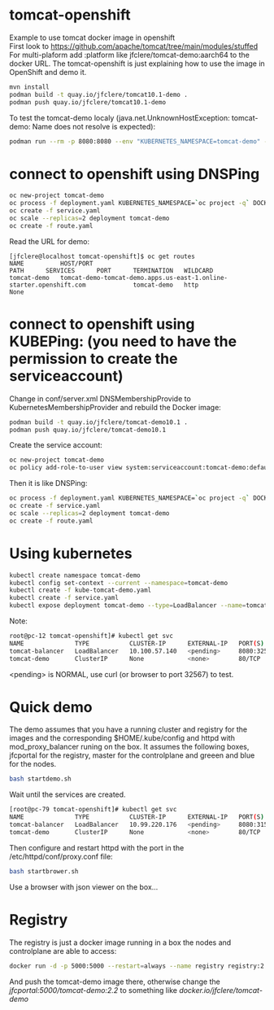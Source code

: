 # tomcat-openshift
Example to use tomcat docker image in openshift  
First look to https://github.com/apache/tomcat/tree/main/modules/stuffed
For multi-plaform add :platform like jfclere/tomcat-demo:aarch64 to the docker URL.
The tomcat-openshift is just explaining how to use the image in OpenShift and demo it.  
```bash
mvn install  
podman build -t quay.io/jfclere/tomcat10.1-demo .  
podman push quay.io/jfclere/tomcat10.1-demo  
```

To test the tomcat-demo localy (java.net.UnknownHostException: tomcat-demo: Name does not resolve is expected):  
```bash
podman run --rm -p 8080:8080 --env "KUBERNETES_NAMESPACE=tomcat-demo" -it quay.io/jfclere/tomcat10.1-demo  
```

# connect to openshift using DNSPing 
```bash
oc new-project tomcat-demo
oc process -f deployment.yaml KUBERNETES_NAMESPACE=`oc project -q` DOCKER_URL=quay.io/jfclere/tomcat10.1-demo | oc create -f -
oc create -f service.yaml  
oc scale --replicas=2 deployment tomcat-demo  
oc create -f route.yaml  
```

Read the URL for demo:  
```
[jfclere@localhost tomcat-openshift]$ oc get routes
NAME          HOST/PORT                                                             PATH      SERVICES      PORT      TERMINATION   WILDCARD
tomcat-demo   tomcat-demo-tomcat-demo.apps.us-east-1.online-starter.openshift.com             tomcat-demo   http                    None
```


# connect to openshift using KUBEPing: (you need to have the permission to create the serviceaccount)

Change in conf/server.xml DNSMembershipProvide to KubernetesMembershipProvider and rebuild the Docker image:
```bash
podman build -t quay.io/jfclere/tomcat-demo10.1 .  
podman push quay.io/jfclere/tomcat-demo10.1  
```

Create the service account:
```bash
oc new-project tomcat-demo
oc policy add-role-to-user view system:serviceaccount:tomcat-demo:default -n tomcat-demo  
```

Then it is like DNSPing:
```bash
oc process -f deployment.yaml KUBERNETES_NAMESPACE=`oc project -q` DOCKER_URL=quay.io/jfclere/tomcat10.1-demo | oc create -f -
oc create -f service.yaml  
oc scale --replicas=2 deployment tomcat-demo  
oc create -f route.yaml  
```

# Using kubernetes

```bash
kubectl create namespace tomcat-demo
kubectl config set-context --current --namespace=tomcat-demo
kubectl create -f kube-tomcat-demo.yaml
kubectl create -f service.yaml
kubectl expose deployment tomcat-demo --type=LoadBalancer --name=tomcat-balancer
```

Note:
```bash
root@pc-12 tomcat-openshift]# kubectl get svc
NAME              TYPE           CLUSTER-IP      EXTERNAL-IP   PORT(S)          AGE
tomcat-balancer   LoadBalancer   10.100.57.140   <pending>     8080:32567/TCP   4m6s
tomcat-demo       ClusterIP      None            <none>        80/TCP           31m
```
\<pending\> is NORMAL, use curl (or browser to port 32567) to test.

# Quick demo
The demo assumes that you have a running cluster and registry for the images and the corresponding $HOME/.kube/config and httpd with mod_proxy_balancer runing on the box.
It assumes the following boxes, jfcportal for the registry, master for the controlplane and greeen and blue for the nodes.
```bash
bash startdemo.sh
```
Wait until the services are created.
```bash
[root@pc-79 tomcat-openshift]# kubectl get svc
NAME              TYPE           CLUSTER-IP      EXTERNAL-IP   PORT(S)          AGE
tomcat-balancer   LoadBalancer   10.99.220.176   <pending>     8080:31533/TCP   4m16s
tomcat-demo       ClusterIP      None            <none>        80/TCP           4m17s
```
Then configure and restart httpd with the port in the /etc/httpd/conf/proxy.conf file:
```bash
bash startbrower.sh
```
Use a browser with json viewer on the box...

# Registry
The registry is just a docker image running in a box the nodes and controlplane are able to access:
```bash
docker run -d -p 5000:5000 --restart=always --name registry registry:2
```
And push the tomcat-demo image there, otherwise change the *jfcportal:5000/tomcat-demo:2.2* to something like *docker.io/jfclere/tomcat-demo*
